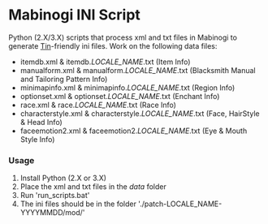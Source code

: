 # Mabinogi INI Script

Python (2.X/3.X) scripts that process xml and txt files in Mabinogi to generate [Tin](http://www.yydzh.com/read.php?tid=1928854)-friendly ini files. 
Work on the following data files:
 - itemdb.xml & itemdb.*LOCALE_NAME*.txt (Item Info)
 - manualform.xml & manualform.*LOCALE_NAME*.txt (Blacksmith Manual and Tailoring Pattern Info)
 - minimapinfo.xml & minimapinfo.*LOCALE_NAME*.txt (Region Info)
 - optionset.xml & optionset.*LOCALE_NAME*.txt (Enchant Info)
 - race.xml & race.*LOCALE_NAME*.txt (Race Info)
 - characterstyle.xml & characterstyle.*LOCALE_NAME*.txt (Face, HairStyle & Head Info)
 - faceemotion2.xml & faceemotion2.*LOCALE_NAME*.txt (Eye & Mouth Style Info)

### Usage

 1. Install Python (2.X or 3.X)
 2. Place the xml and txt files in the *data* folder
 3. Run 'run_scripts.bat'
 4. The ini files should be in the folder './patch-LOCALE_NAME-YYYYMMDD/mod/'